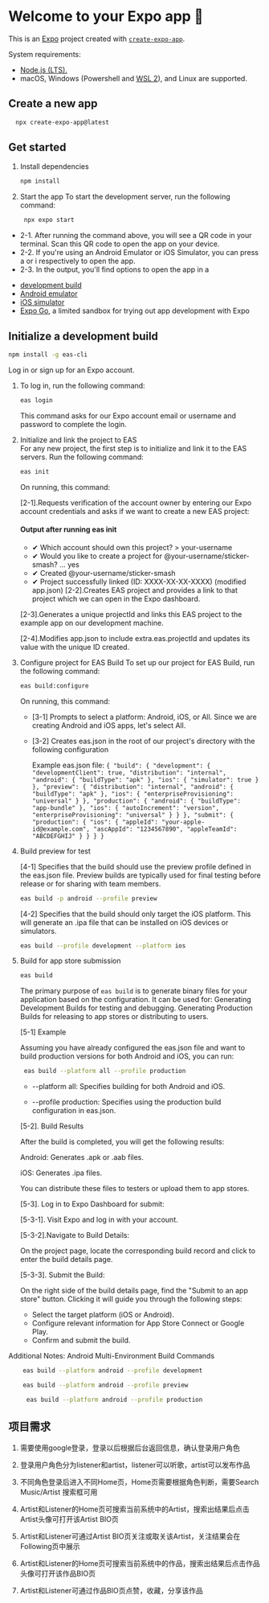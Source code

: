 # Welcome to your Expo app 👋

This is an [Expo](https://expo.dev) project created with [`create-expo-app`](https://www.npmjs.com/package/create-expo-app).

System requirements: 

* [Node.js (LTS).](https://nodejs.org/en/)
* macOS, Windows (Powershell and [WSL 2](https://nodejs.org/en/)), and Linux are supported.

## Create a new app

```bash
  npx create-expo-app@latest 
```

## Get started

1. Install dependencies

   ```bash
   npm install
   ```

2. Start the app
   To start the development server, run the following command:
   ```bash
    npx expo start
   ```

* 2-1. After running the command above, you will see a QR code in your terminal. Scan this QR code to open the app on your device. 
* 2-2. If you're using an Android Emulator or iOS Simulator, you can press a or i respectively to open the app.
* 2-3. In the output, you'll find options to open the app in a

- [development build](https://docs.expo.dev/develop/development-builds/introduction/)
- [Android emulator](https://docs.expo.dev/workflow/android-studio-emulator/)
- [iOS simulator](https://docs.expo.dev/workflow/ios-simulator/)
- [Expo Go](https://expo.dev/go), a limited sandbox for trying out app development with Expo

## Initialize a development build

```bash
npm install -g eas-cli
```
Log in or sign up for an Expo account.

1. To log in, run the following command:
    ```bash
    eas login
    ```
    This command asks for our Expo account email or username and password to complete the login.
2. Initialize and link the project to EAS  
   For any new project, the first step is to initialize and link it to the EAS servers. Run the following command:
    ```bash
    eas init  
    ```
    On running, this command:

    [2-1].Requests verification of the account owner by entering our Expo account credentials and asks if we want to create a new EAS project:

    #### Output after running eas init
      * ✔ Which account should own this project? > your-username
      * ✔ Would you like to create a project for @your-username/sticker-smash? … yes
      * ✔ Created @your-username/sticker-smash
      * ✔ Project successfully linked (ID: XXXX-XX-XX-XXXX) (modified app.json)
     [2-2].Creates EAS project and provides a link to that project which we can open in the Expo dashboard.

     [2-3].Generates a unique projectId and links this EAS project to the example app on our development machine.

     [2-4].Modifies app.json to include extra.eas.projectId and updates its value with the unique ID created.

3. Configure project for EAS Build
   To set up our project for EAS Build, run the following command:
    ```bash
    eas build:configure
    ```
    On running, this command:
    * [3-1]  Prompts to select a platform: Android, iOS, or All. Since we are creating Android and iOS apps, let's select All.
    * [3-2]  Creates eas.json in the root of our project's directory with the following configuration

       Example eas.json file:
         `{
  "build": {
    "development": {
      "developmentClient": true,
      "distribution": "internal",
      "android": {
        "buildType": "apk"
      },
      "ios": {
        "simulator": true
      }
    },
    "preview": {
      "distribution": "internal",
      "android": {
        "buildType": "apk"
      },
      "ios": {
        "enterpriseProvisioning": "universal"
      }
    },
    "production": {
      "android": {
        "buildType": "app-bundle"
      },
      "ios": {
        "autoIncrement": "version",
        "enterpriseProvisioning": "universal"
      }
    }
  },
  "submit": {
    "production": {
      "ios": {
        "appleId": "your-apple-id@example.com",
        "ascAppId": "1234567890",
        "appleTeamId": "ABCDEFGHIJ"
      }
    }
  }
}`

4. Build preview for test
   
   [4-1] Specifies that the build should use the preview profile defined in the eas.json file. Preview builds are typically used for final testing before release or for sharing with team members.
   ```bash
   eas build -p android --profile preview
   ```
   [4-2] Specifies that the build should only target the iOS platform. This will generate an .ipa file that can be installed on iOS devices or simulators.
   ```bash
   eas build --profile development --platform ios
   ```
   
5. Build for app store submission

    ```bash
   eas build
   ```
   The primary purpose of `eas build` is to generate binary files for your application based on the configuration.
It can be used for:
   Generating Development Builds for testing and debugging.
   Generating Production Builds for releasing to app stores or distributing to users.

   [5-1] Example

   Assuming you have already configured the eas.json file and want to build production versions for both Android and iOS, you can run:

   ```bash
    eas build --platform all --profile production
   ```
   * --platform all: Specifies building for both Android and iOS.

   * --profile production: Specifies using the production build configuration in eas.json.

   [5-2]. Build Results

   After the build is completed, you will get the following results:

    Android: Generates .apk or .aab files.

    iOS: Generates .ipa files.

   You can distribute these files to testers or upload them to app stores.

   [5-3]. Log in to Expo Dashboard for submit:

    [5-3-1]. Visit Expo and log in with your account.

    [5-3-2].Navigate to Build Details:

     On the project page, locate the corresponding build record and click to enter the build details page.

    [5-3-3]. Submit the Build:

     On the right side of the build details page, find the "Submit to an app store" button. Clicking it will guide you through the following steps:

      * Select the target platform (iOS or Android).
      * Configure relevant information for App Store Connect or Google Play.
      * Confirm and submit the build.


Additional Notes: Android Multi-Environment Build Commands
```bash
    eas build --platform android --profile development
```
```bash
    eas build --platform android --profile preview
```
```bash
     eas build --platform android --profile production
```

## 项目需求

1. 需要使用google登录，登录以后根据后台返回信息，确认登录用户角色

2. 登录用户角色分为listener和artist，listener可以听歌，artist可以发布作品

3. 不同角色登录后进入不同Home页，Home页需要根据角色判断，需要Search Music/Artist 搜索框可用 

4. Artist和Listener的Home页可搜索当前系统中的Artist，搜索出结果后点击Artist头像可打开该Artist BIO页

5. Artist和Listener可通过Artist BIO页关注或取关该Artist，关注结果会在Following页中展示

6. Artist和Listener的Home页可搜索当前系统中的作品，搜索出结果后点击作品头像可打开该作品BIO页

7. Artist和Listener可通过作品BIO页点赞，收藏，分享该作品